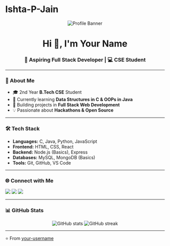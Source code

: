 # Ishta-P-Jain
<!-- Profile Banner -->
<p align="center">
  <img src="https://hackfest.dev/banner.png" alt="Profile Banner" />
</p>

<h1 align="center">Hi 👋, I'm Your Name</h1>
<h3 align="center">🌟 Aspiring Full Stack Developer | 💻 CSE Student</h3>

---

### 🚀 About Me
- 🎓 2nd Year **B.Tech CSE** Student  
- 🌱 Currently learning **Data Structures in C & OOPs in Java**  
- 🔭 Building projects in **Full Stack Web Development**  
- 💡 Passionate about **Hackathons & Open Source**  

---

### 🛠️ Tech Stack
- **Languages:** C, Java, Python, JavaScript  
- **Frontend:** HTML, CSS, React  
- **Backend:** Node.js (Basics), Express  
- **Databases:** MySQL, MongoDB (Basics)  
- **Tools:** Git, GitHub, VS Code  

---

### 🌐 Connect with Me
<p>
  <a href="https://www.linkedin.com/in/your-username/"><img src="https://img.shields.io/badge/LinkedIn-blue?style=for-the-badge&logo=linkedin" /></a>
  <a href="https://twitter.com/your-username"><img src="https://img.shields.io/badge/Twitter-black?style=for-the-badge&logo=twitter" /></a>
  <a href="mailto:yourmail@example.com"><img src="https://img.shields.io/badge/Email-red?style=for-the-badge&logo=gmail" /></a>
</p>

---

### 📊 GitHub Stats
<p align="center">
  <img src="https://github-readme-stats.vercel.app/api?username=your-username&show_icons=true&theme=radical" alt="GitHub stats" />
  <img src="https://github-readme-streak-stats.herokuapp.com/?user=your-username&theme=radical" alt="GitHub streak" />
</p>

---

⭐ From [your-username](https://github.com/your-username)

